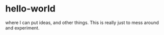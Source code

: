 # hello-world
where I can put ideas, and other things. This is really just to mess around and experiment.
